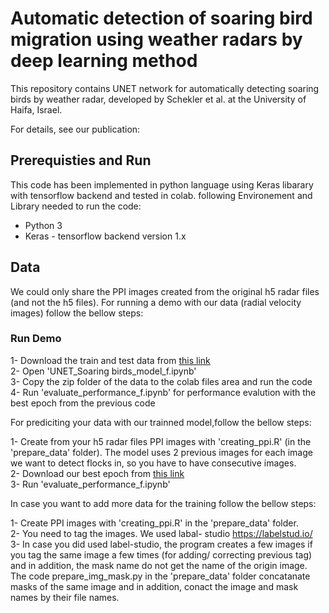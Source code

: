 # Automatic detection of soaring bird migration using weather radars by deep learning method

This repository contains UNET network for automatically detecting soaring birds by weather radar, developed by Schekler et al. at the University of Haifa, Israel.

For details, see our publication:



## Prerequisties and Run
This code has been implemented in python language using Keras libarary with tensorflow backend and tested in colab. following Environement and Library needed to run the code:

- Python 3
- Keras - tensorflow backend version 1.x

## Data 
We could only share the PPI images created from the original h5 radar files (and not the h5 files).
For running a demo with our data (radial velocity images) follow the bellow steps:

### Run Demo
1- Download the train and test data from [this link](https://drive.google.com/file/d/1Hrb1F7lzfVPqyzXJq-WQ46zSClk7ks0F/view?usp=sharing)<br/> 
2- Open 'UNET_Soaring birds_model_f.ipynb'<br/> 
3- Copy the zip folder of the data to the colab files area and run the code<br/>
4- Run 'evaluate_performance_f.ipynb' for performance evalution with the best epoch from the previous code<br/>


For prediciting your data with our trainned model,follow the bellow steps:

1- Create from your h5 radar files PPI images with 'creating_ppi.R' (in the 'prepare_data' folder). The model uses 2 previous images for each image we want to detect flocks in, so you have to have consecutive images.<br/>
2- Download our best epoch from [this link](https://drive.google.com/file/d/1hnWelWk0rSyUfAXgGJMQa_PCyip97_sc/view?usp=sharing)<br/>
3- Run 'evaluate_performance_f.ipynb'<br/>


In case you want to add more data for the training follow the bellow steps:

1- Create PPI images with 'creating_ppi.R' in the 'prepare_data' folder.<br/>
2- You need to tag the images. We used labal- studio https://labelstud.io/<br/>
3- In case you did used label-studio, the program creates a few images if you tag the same image a few times (for adding/ correcting previous tag) and in addition, the mask name do not get the name of the origin image. The code prepare_img_mask.py in the 'prepare_data' folder concatanate masks of the same image and in addition, conact the image and mask names by their file names.<br/> 

